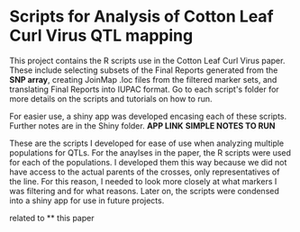 # Scripts for Analysis of Cotton Leaf Curl Virus QTL mapping

This project contains the R scripts use in the Cotton Leaf Curl Virus paper.  These include selecting subsets of the Final Reports generated from the **SNP array**, creating JoinMap .loc files from the filtered marker sets, and translating Final Reports into IUPAC format.  Go to each script's folder for more details on the scripts and tutorials on how to run.

For easier use, a shiny app was developed encasing each of these scripts.  Further notes are in the Shiny folder.
**APP LINK**
**SIMPLE NOTES TO RUN**

These are the scripts I developed for ease of use when analyzing multiple populations for QTLs.  For the anaylses in the paper, the R scripts were used for each of the populations.  I developed them this way because we did not have access to the actual parents of the crosses, only representatives of the line.  For this reason, I needed to look more closely at what markers I was filtering and for what reasons.  Later on, the scripts were condensed into a shiny app for use in future projects.

related to ** this paper
